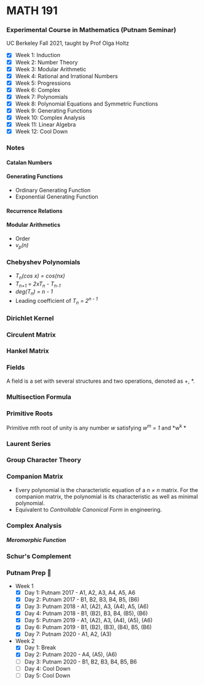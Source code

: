 # MATH 191
### Experimental Course in Mathematics (Putnam Seminar)
UC Berkeley Fall 2021, taught by Prof Olga Holtz

- [x] Week 1: Induction
- [x] Week 2: Number Theory
- [x] Week 3: Modular Arithmetic
- [x] Week 4: Rational and Irrational Numbers
- [x] Week 5: Progressions
- [x] Week 6: Complex
- [x] Week 7: Polynomials
- [x] Week 8: Polynomial Equations and Symmetric Functions
- [x] Week 9: Generating Functions
- [x] Week 10: Complex Analysis
- [x] Week 11: Linear Algebra
- [x] Week 12: Cool Down

### Notes

#### Catalan Numbers

#### Generating Functions
- Ordinary Generating Function
- Exponential Generating Function

#### Recurrence Relations

#### Modular Arithmetics
- Order
- *v<sub>p</sub>(n)*

### Chebyshev Polynomials
- *T<sub>n</sub>(cos x) = cos(nx)*
- *T<sub>n+1</sub> = 2xT<sub>n</sub> - T<sub>n-1</sub>*
- *deg(T<sub>n</sub>) = n - 1*
- Leading coefficient of *T<sub>n</sub> = 2<sup>n - 1</sup>*

### Dirichlet Kernel

### Circulent Matrix
### Hankel Matrix

### Fields
A field is a set with several structures and two operations, denoted as +, *.

### Multisection Formula

### Primitive Roots
Primitive *m*th root of unity is any number *w* satisfying *w<sup>m</sup> = 1* and *w<sup>k</sup> *

### Laurent Series

### Group Character Theory

### Companion Matrix
- Every polynomial is the characteristic equation of a *n × n* matrix. For the companion matrix, the polynomial is its characteristic as well as minimal polynomial.
- Equivalent to *Controllable Canonical Form* in engineering.

### Complex Analysis
##### Meromorphic Function

### Schur's Complement

### Putnam Prep 😤
- Week 1
  - [x] Day 1: Putnam 2017 - A1, A2, A3, A4, A5, A6
  - [x] Day 2: Putnam 2017 - B1, B2, B3, B4, B5, (B6)
  - [x] Day 3: Putnam 2018 - A1, (A2), A3, (A4), A5, (A6)
  - [x] Day 4: Putnam 2018 - B1, (B2), B3, B4, (B5), (B6)
  - [x] Day 5: Putnam 2019 - A1, (A2), A3, (A4), (A5), (A6)
  - [x] Day 6: Putnam 2019 - B1, (B2), (B3), (B4), B5, (B6)
  - [x] Day 7: Putnam 2020 - A1, A2, (A3)
- Week 2
  - [x] Day 1: Break
  - [x] Day 2: Putnam 2020 - A4, (A5), (A6)
  - [ ] Day 3: Putnam 2020 - B1, B2, B3, B4, B5, B6
  - [ ] Day 4: Cool Down
  - [ ] Day 5: Cool Down
